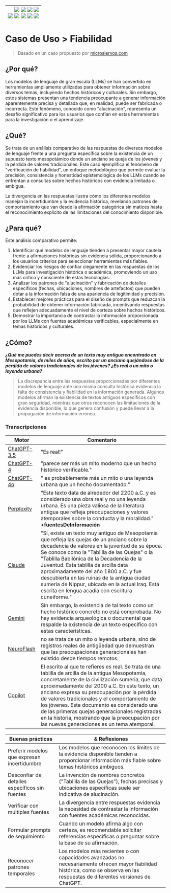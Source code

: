 <div align=right>

|[![](https://img.shields.io/badge/-Inicio-FFF?style=flat&logo=Emlakjet&logoColor=black)](/README.md) [![](https://img.shields.io/badge/-Introducción-FFF?style=flat&logo=abbrobotstudio&logoColor=black)](/documentos/intro.md) [![](https://img.shields.io/badge/-Modelos_de_lenguaje-FFF?style=flat&logo=LiveChat&logoColor=black)](/documentos/LLMs.md) [![](https://img.shields.io/badge/-Panorámica-FFF?style=flat&logo=openstreetmap&logoColor=black)](/documentos/panoramica.md)<br>  [![](https://img.shields.io/badge/-Prompts-FFF?style=flat&logo=Proton&logoColor=black)](/documentos/prompts/README.md) [![](https://img.shields.io/badge/-Ing,_de_prompts-FFF?style=flat&logo=googleearthengine&logoColor=black)](/documentos/ingenieriaDePrompts/README.md) [![](https://img.shields.io/badge/-Patrones-FFF?style=flat&logo=textpattern&logoColor=black)](/documentos/ingenieriaDePrompts/patrones/README.md) [![](https://img.shields.io/badge/8vP-FFF?style=flat&logo=v8&logoColor=black)](/documentos/prompts/mejoresPracticas/8virtudesDelPrompting.md) [![](https://img.shields.io/badge/-Casos_de_uso-FFF?style=flat&logo=gitbook&logoColor=black)](/documentos/casosDeUso/README.md)|
|-:|

</div>

# Caso de Uso > Fiabilidad

> Basado en un caso propuesto por [microsiervos.com](https://www.microsiervos.com/archivo/leyendas-urbanas/quejas-brecha-generacional-sumerios-leyenda-urbana.html)

## ¿Por qué?

Los modelos de lenguaje de gran escala (LLMs) se han convertido en herramientas ampliamente utilizadas para obtener información sobre diversos temas, incluyendo hechos históricos y culturales. Sin embargo, estos sistemas presentan una tendencia preocupante a generar información aparentemente precisa y detallada que, en realidad, puede ser fabricada o incorrecta. Este fenómeno, conocido como "alucinación", representa un desafío significativo para los usuarios que confían en estas herramientas para la investigación o el aprendizaje.

## ¿Qué?

Se trata de un análisis comparativo de las respuestas de diversos modelos de lenguaje frente a una pregunta específica sobre la existencia de un supuesto texto mesopotámico donde un anciano se queja de los jóvenes y la pérdida de valores tradicionales. Este caso ejemplifica el fenómeno de "verificación de fiabilidad", un enfoque metodológico que permite evaluar la precisión, consistencia y honestidad epistemológica de los LLMs cuando se enfrentan a consultas sobre hechos históricos con evidencia limitada o ambigua.

La divergencia en las respuestas ilustra cómo los diferentes modelos manejan la incertidumbre y la evidencia histórica, revelando patrones de comportamiento que van desde la afirmación categórica sin matices hasta el reconocimiento explícito de las limitaciones del conocimiento disponible.

## ¿Para qué?

Este análisis comparativo permite:

1. Identificar qué modelos de lenguaje tienden a presentar mayor cautela frente a afirmaciones históricas sin evidencia sólida, proporcionando a los usuarios criterios para seleccionar herramientas más fiables.
1. Evidenciar los riesgos de confiar ciegamente en las respuestas de los LLMs para investigación histórica o académica, promoviendo un uso más crítico y consciente de estas tecnologías.
1. Analizar los patrones de "alucinación" y fabricación de detalles específicos (fechas, ubicaciones, nombres de artefactos) que pueden dotar a la información falsa de una apariencia de legitimidad y precisión.
1. Establecer mejores prácticas para el diseño de prompts que reduzcan la probabilidad de obtener información fabricada, incentivando respuestas que reflejen adecuadamente el nivel de certeza sobre hechos históricos.
1. Demostrar la importancia de contrastar la información proporcionada por los LLMs con fuentes académicas verificables, especialmente en temas históricos y culturales.

## ¿Cómo?

***¿Qué me puedes decir acerca de un texto muy antiguo encontrado en Mesopotamia, de miles de años, escrito por un anciano quejándose de la pérdida de valores tradicionales de los jóvenes? ¿Es real o un mito o leyenda urbana?***

> La discrepancia entre las respuestas proporcionadas por diferentes modelos de lenguaje ante una misma consulta histórica evidencia la falta de consistencia y fiabilidad en la información generada. Algunos modelos afirman la existencia de textos antiguos específicos con gran seguridad, mientras que otros reconocen las limitaciones de la evidencia disponible, lo que genera confusión y puede llevar a la propagación de información errónea.

### Transcripciones

|Motor|Comentario|
|-|-|
[ChatGPT-3.5](https://chatgpt.com/share/26ece80f-d1ce-4f5d-acb4-e52625f7f5d7)|"Es real!"
[ChatGPT-4](https://chatgpt.com/share/5fc2dc59-31f4-42e1-9b92-37ec7a6ffdb3)|"parece ser más un mito moderno que un hecho histórico verificable."
[ChatGPT-4o](https://chatgpt.com/share/5a0f445c-2223-4784-a025-6d28b17111d5)|" es probablemente más un mito o una leyenda urbana que un hecho documentado."
[Perplexity](https://www.perplexity.ai/search/Qu-me-puedes-t1UAfMeHTNeTaycrshgwBA#0)|"Este texto data de alrededor del 2200 a.C. y es considerado una obra real y no una leyenda urbana. Es una pieza valiosa de la literatura antigua que refleja preocupaciones y valores atemporales sobre la conducta y la moralidad." **+fuentesDeInformación**
[Claude]()|"Sí, existe un texto muy antiguo de Mesopotamia que refleja las quejas de un anciano sobre la decadencia de valores en la juventud de su época. Se conoce como la "Tablilla de las Quejas" o la "Tablilla Babilónica de la Decadencia de la Juventud. Esta tablilla de arcilla data aproximadamente del año 1800 a.C. y fue descubierta en las ruinas de la antigua ciudad sumeria de Nippur, ubicada en la actual Iraq. Está escrita en lengua acadia con escritura cuneiforme."
[Gemini](https://g.co/gemini/share/76bdbf14d992)|Sin embargo, la existencia de tal texto como un hecho histórico concreto no está comprobada. No hay evidencia arqueológica o documental que respalde la existencia de un texto específico con estas características.
[NeuroFlash](https://app.neuro-flash.com/ai-writer/8fe3d9d7d5632fb0f73ef481b04e54b5/preview)|no se trata de un mito o leyenda urbana, sino de registros reales de antigüedad que demuestran que las preocupaciones generacionales han existido desde tiempos remotos.
[Copilot](https://copilot.microsoft.com/sl/cGU1zZ7rPlQ)|El escrito al que te refieres es real. Se trata de una tablilla de arcilla de la antigua Mesopotamia, concretamente de la civilización sumeria, que data aproximadamente del 2000 a.C. En este texto, un anciano expresa su preocupación por la pérdida de valores tradicionales y el comportamiento de los jóvenes. Este documento es considerado una de las primeras quejas generacionales registradas en la historia, mostrando que la preocupación por las nuevas generaciones es un tema atemporal.

|Buenas prácticas|& Reflexiones
|-|-|
|Preferir modelos que expresan incertidumbre|Los modelos que reconocen los límites de la evidencia disponible tienden a proporcionar información más fiable sobre temas históricos ambiguos.
|Desconfiar de detalles específicos sin fuentes|La invención de nombres concretos ("Tablilla de las Quejas"), fechas precisas y ubicaciones específicas suele ser indicativa de alucinación.
|Verificar con múltiples fuentes|La divergencia entre respuestas evidencia la necesidad de contrastar la información con fuentes académicas reconocidas.
|Formular prompts de seguimiento|Cuando un modelo afirma algo con certeza, es recomendable solicitar referencias específicas o preguntar sobre la base de su afirmación.
|Reconocer patrones temporales|Los modelos más recientes o con capacidades avanzadas no necesariamente ofrecen mayor fiabilidad histórica, como se observa en las respuestas de diferentes versiones de ChatGPT.
